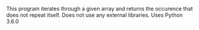 This program iterates through a given array and returns the occurence that does not repeat itself. Does not use any external libraries. Uses Python 3.6.0